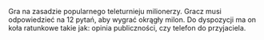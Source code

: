 Gra na zasadzie popularnego teleturnieju milionerzy. Gracz musi odpowiedzieć na 12 pytań, aby wygrać okrągły milon. Do dyspozycji ma on koła ratunkowe takie jak: opinia publiczności, czy telefon do przyjaciela.
